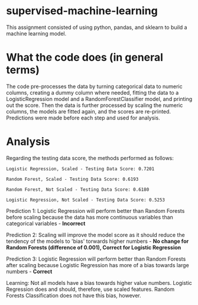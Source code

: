 # supervised-machine-learning
This assignment consisted of using python, pandas, and sklearn to build a machine learning model.

# What the code does (in general terms)
The code pre-processes the data by turning categorical data to numeric columns, creating a dummy column where needed, fitting the data to a LogisticRegression model and a RandomForestClassifier model, and printing out the score. Then the data is further processed by scaling the numeric columns, the models are fitted again, and the scores are re-printed.  Predictions were made before each step and used for analysis.

# Analysis
Regarding the testing data score, the methods performed as follows:

    Logistic Regression, Scaled - Testing Data Score: 0.7201

    Random Forest, Scaled - Testing Data Score: 0.6193

    Random Forest, Not Scaled - Testing Data Score: 0.6180

    Logistic Regression, Not Scaled - Testing Data Score: 0.5253

Prediction 1: Logistic Regression will perform better than Random Forests before scaling because the data has more continuous variables than categorical variables - **Incorrect**

Prediction 2: Scaling will improve the model score as it should reduce the tendency of the models to 'bias' torwards higher numbers - **No change for Random Forests (difference of 0.001), Correct for Logistic Regression**

Prediction 3: Logistic Regression will perform better than Random Forests after scaling because Logistic Regression has more of a bias towards large numbers - **Correct**

Learning: Not all models have a bias towards higher value numbers. Logistic Regression does and should, therefore, use scaled features. Random Forests Classification does not have this bias, however.
